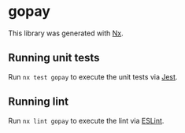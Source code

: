 # gopay

This library was generated with [Nx](https://nx.dev).

## Running unit tests

Run `nx test gopay` to execute the unit tests via [Jest](https://jestjs.io).

## Running lint

Run `nx lint gopay` to execute the lint via [ESLint](https://eslint.org/).

